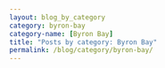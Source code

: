 ```yaml
---
layout: blog_by_category
category: byron-bay
category-name: [Byron Bay]
title: "Posts by category: Byron Bay"
permalink: /blog/category/byron-bay/
---
```

